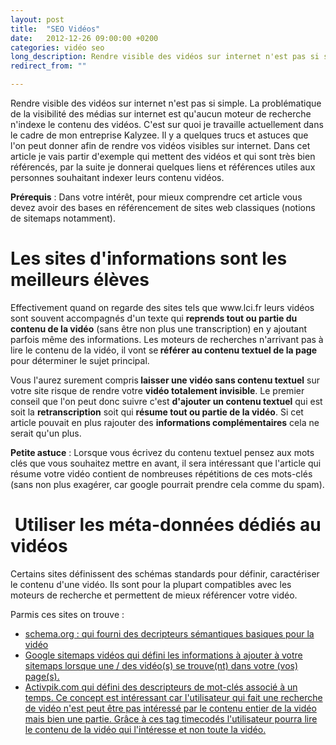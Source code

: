```yaml
---
layout: post
title:  "SEO Vidéos"
date:   2012-12-26 09:00:00 +0200
categories: vidéo seo
long_description: Rendre visible des vidéos sur internet n'est pas si simple. La problématique de la visibilité des médias sur internet est qu'aucun moteur de recherche n'indexe le contenu des vidéos.
redirect_from: ""

---
```

Rendre visible des vidéos sur internet n'est pas si simple. La problématique de la visibilité des médias sur internet est qu'aucun moteur de recherche n'indexe le contenu des vidéos. C'est sur quoi je travaille actuellement dans le cadre de mon entreprise Kalyzee. Il y a quelques trucs et astuces que l'on peut donner afin de rendre vos vidéos visibles sur internet.
Dans cet article je vais partir d'exemple qui mettent des vidéos et qui sont très bien référencés, par la suite je donnerai quelques liens et références utiles aux personnes souhaitant indexer leurs contenu vidéos.

<strong>Prérequis</strong> : Dans votre intérêt, pour mieux comprendre cet article vous devez avoir des bases en référencement de sites web classiques (notions de sitemaps notamment).
<h1>Les sites d'informations sont les meilleurs élèves</h1>
Effectivement quand on regarde des sites tels que www.lci.fr leurs vidéos sont souvent accompagnés d'un texte qui <strong>reprends tout ou partie du contenu de la vidéo</strong> (sans être non plus une transcription) en y ajoutant parfois même des informations. Les moteurs de recherches n'arrivant pas à lire le contenu de la vidéo, il vont se<strong> référer au contenu textuel de la page</strong> pour déterminer le sujet principal.

Vous l'aurez surement compris<strong> laisser une vidéo sans contenu textuel</strong> sur votre site risque de rendre votre <strong>vidéo totalement invisible</strong>. Le premier conseil que l'on peut donc suivre c'est <strong>d'ajouter un contenu textuel</strong> qui est soit la <strong>retranscription</strong> soit qui <strong>résume tout ou partie de la vidéo</strong>. Si cet article pouvait en plus rajouter des <strong>informations complémentaires</strong> cela ne serait qu'un plus.

<strong>Petite astuce</strong> : Lorsque vous écrivez du contenu textuel pensez aux mots clés que vous souhaitez mettre en avant, il sera intéressant que l'article qui résume votre vidéo contient de nombreuses répétitions de ces mots-clés (sans non plus exagérer, car google pourrait prendre cela comme du spam).
<h1> Utiliser les méta-données dédiés au vidéos</h1>
Certains sites définissent des schémas standards pour définir, caractériser le contenu d'une vidéo. Ils sont pour la plupart compatibles avec les moteurs de recherche et permettent de mieux référencer votre vidéo.

Parmis ces sites on trouve :
<ul>
	<li><a href="http://schema.org">schema.org : qui fourni des decripteurs sémantiques basiques pour la vidéo</a></li>
	<li><a href="http://support.google.com/webmasters/bin/answer.py?hl=fr&amp;answer=80472">Google sitemaps vidéos qui défini les informations à ajouter à votre sitemaps lorsque une / des vidéo(s) se trouve(nt) dans votre (vos) page(s).</a></li>
	<li><a href="http://reference.activpik.com/index.php/Descripteurs_Vidéo">Activpik.com qui défini des descripteurs de mot-clés associé à un temps. Ce concept est intéressant car l'utilisateur qui fait une recherche de vidéo n'est peut être pas intéressé par le contenu entier de la vidéo mais bien une partie. Grâce à ces tag timecodés l'utilisateur pourra lire le contenu de la vidéo qui l'intéresse et non toute la vidéo.</a></li>
</ul>
